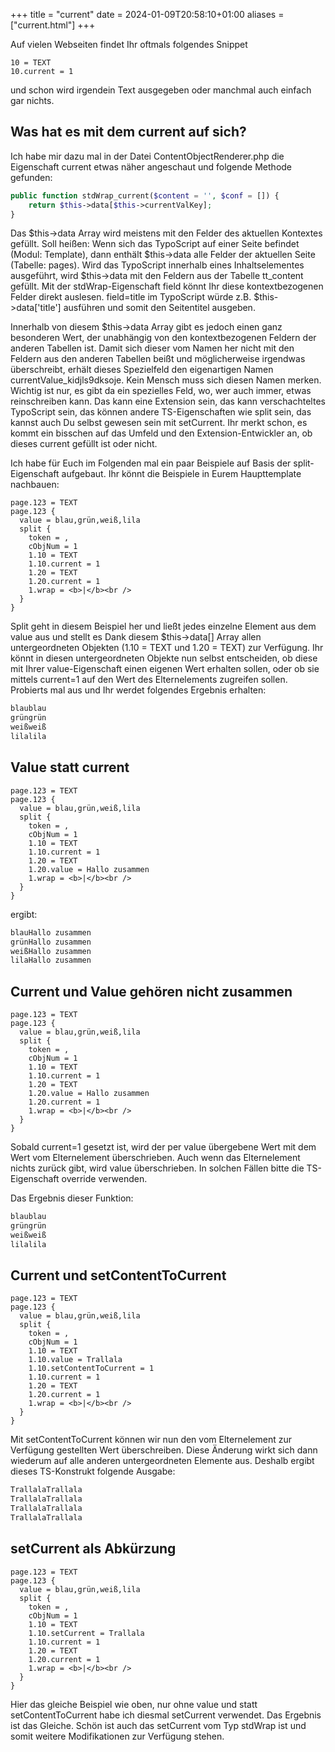 +++
title = "current"
date = 2024-01-09T20:58:10+01:00
aliases = ["current.html"]
+++

Auf vielen Webseiten findet Ihr oftmals folgendes Snippet

```typo3_typoscript
10 = TEXT
10.current = 1
```

und schon wird irgendein Text ausgegeben oder manchmal auch einfach gar nichts.

## Was hat es mit dem current auf sich?

Ich habe mir dazu mal in der Datei ContentObjectRenderer.php die Eigenschaft current etwas näher angeschaut und folgende Methode gefunden:

```php
public function stdWrap_current($content = '', $conf = []) {
    return $this->data[$this->currentValKey];
}
```

Das $this->data Array wird meistens mit den Felder des aktuellen Kontextes gefüllt. Soll heißen: Wenn sich das TypoScript auf einer Seite befindet (Modul: Template), dann enthält $this->data alle Felder der aktuellen Seite (Tabelle: pages). Wird das TypoScript innerhalb eines Inhaltselementes ausgeführt, wird $this->data mit den Feldern aus der Tabelle tt_content gefüllt. Mit der stdWrap-Eigenschaft field könnt Ihr diese kontextbezogenen Felder direkt auslesen. field=title im TypoScript würde z.B. $this->data['title'] ausführen und somit den Seitentitel ausgeben.

Innerhalb von diesem $this->data Array gibt es jedoch einen ganz besonderen Wert, der unabhängig von den kontextbezogenen Feldern der anderen Tabellen ist. Damit sich dieser vom Namen her nicht mit den Feldern aus den anderen Tabellen beißt und möglicherweise irgendwas überschreibt, erhält dieses Spezielfeld den eigenartigen Namen currentValue_kidjls9dksoje. Kein Mensch muss sich diesen Namen merken. Wichtig ist nur, es gibt da ein spezielles Feld, wo, wer auch immer, etwas reinschreiben kann. Das kann eine Extension sein, das kann verschachteltes TypoScript sein, das können andere TS-Eigenschaften wie split sein, das kannst auch Du selbst gewesen sein mit setCurrent. Ihr merkt schon, es kommt ein bisschen auf das Umfeld und den Extension-Entwickler an, ob dieses current gefüllt ist oder nicht.

Ich habe für Euch im Folgenden mal ein paar Beispiele auf Basis der split-Eigenschaft aufgebaut. Ihr könnt die Beispiele in Eurem Haupttemplate nachbauen:

```typo3_typoscript
page.123 = TEXT
page.123 {
  value = blau,grün,weiß,lila
  split {
    token = ,
    cObjNum = 1
    1.10 = TEXT
    1.10.current = 1
    1.20 = TEXT
    1.20.current = 1
    1.wrap = <b>|</b><br />
  }
}
```

Split geht in diesem Beispiel her und ließt jedes einzelne Element aus dem value aus und stellt es Dank diesem $this->data[] Array allen untergeordneten Objekten (1.10 = TEXT und 1.20 = TEXT) zur Verfügung. Ihr könnt in diesen untergeordneten Objekte nun selbst entscheiden, ob diese mit Ihrer value-Eigenschaft einen eigenen Wert erhalten sollen, oder ob sie mittels current=1 auf den Wert des Elternelements zugreifen sollen. Probierts mal aus und Ihr werdet folgendes Ergebnis erhalten:

```html
blaublau
grüngrün
weißweiß
lilalila
```

## Value statt current

```typo3_typoscript
page.123 = TEXT
page.123 {
  value = blau,grün,weiß,lila
  split {
    token = ,
    cObjNum = 1
    1.10 = TEXT
    1.10.current = 1
    1.20 = TEXT
    1.20.value = Hallo zusammen
    1.wrap = <b>|</b><br />
  }
}
```

ergibt:

```html
blauHallo zusammen
grünHallo zusammen
weißHallo zusammen
lilaHallo zusammen
```

## Current und Value gehören nicht zusammen

```typo3_typoscript
page.123 = TEXT
page.123 {
  value = blau,grün,weiß,lila
  split {
    token = ,
    cObjNum = 1
    1.10 = TEXT
    1.10.current = 1
    1.20 = TEXT
    1.20.value = Hallo zusammen
    1.20.current = 1
    1.wrap = <b>|</b><br />
  }
}
```

Sobald current=1 gesetzt ist, wird der per value übergebene Wert mit dem Wert vom Elternelement überschrieben. Auch wenn das Elternelement nichts zurück gibt, wird value überschrieben. In solchen Fällen bitte die TS-Eigenschaft override verwenden.

Das Ergebnis dieser Funktion:

```html
blaublau
grüngrün
weißweiß
lilalila
```

## Current und setContentToCurrent

```typo3_typoscript
page.123 = TEXT
page.123 {
  value = blau,grün,weiß,lila
  split {
    token = ,
    cObjNum = 1
    1.10 = TEXT
    1.10.value = Trallala
    1.10.setContentToCurrent = 1
    1.10.current = 1
    1.20 = TEXT
    1.20.current = 1
    1.wrap = <b>|</b><br />
  }
}
```

Mit setContentToCurrent können wir nun den vom Elternelement zur Verfügung gestellten Wert überschreiben. Diese Änderung wirkt sich dann wiederum auf alle anderen untergeordneten Elemente aus. Deshalb ergibt dieses TS-Konstrukt folgende Ausgabe:

```html
TrallalaTrallala
TrallalaTrallala
TrallalaTrallala
TrallalaTrallala
```

## setCurrent als Abkürzung

```typo3_typoscript
page.123 = TEXT
page.123 {
  value = blau,grün,weiß,lila
  split {
    token = ,
    cObjNum = 1
    1.10 = TEXT
    1.10.setCurrent = Trallala
    1.10.current = 1
    1.20 = TEXT
    1.20.current = 1
    1.wrap = <b>|</b><br />
  }
}
```

Hier das gleiche Beispiel wie oben, nur ohne value und statt setContentToCurrent habe ich diesmal setCurrent verwendet. Das Ergebnis ist das Gleiche. Schön ist auch das setCurrent vom Typ stdWrap ist und somit weitere Modifikationen zur Verfügung stehen.
